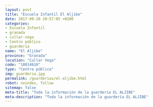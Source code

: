 ```yaml
---
layout: post
title: "Escuela Infantil El Aljibe"
date: 2017-09-20 20:57:05 +0200
categories:
- Escuela Infantil
- granada
- cullar-vega
- Centro público
- guarderia
name: "El Aljibe"
province: "Granada"
location: "Cullar Vega"
code: "18014610"
type: "Centro público"
img: guarderia.jpg
permalink: /guarderias/el-aljibe.html
robot: noindex, follow
sitemap: false
meta-title: "Toda la información de la guardería EL ALJIBE"
meta-description: "Toda la información de la guardería EL ALJIBE"
---
```

